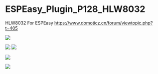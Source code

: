 # ESPEasy_Plugin_P128_HLW8032
HLW8032 For ESPEasy
https://www.domoticz.cn/forum/viewtopic.php?t=405

![](https://i.imgur.com/6KdIALU.png)

![](https://i.imgur.com/HSf6Utn.jpg)
![](https://i.imgur.com/UUdyd6F.jpg)

![](https://i.imgur.com/fBkNN7Y.jpg)


![](https://i.imgur.com/WUUlTuR.png)
